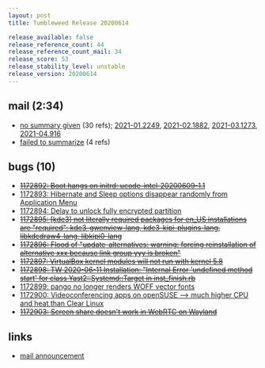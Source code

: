 ```yaml
---
layout: post
title: Tumbleweed Release 20200614

release_available: false
release_reference_count: 44
release_reference_count_mail: 34
release_score: 53
release_stability_level: unstable
release_version: 20200614
---
```


## mail (2:34)

- [no summary given](https://lists.opensuse.org/opensuse-factory/2020-06/msg00189.html) (30 refs); [2021-01.2249](https://github.com/boombatower/tumbleweed-review/issues/10), [2021-02.1882](https://github.com/boombatower/tumbleweed-review/issues/10), [2021-03.1273](https://github.com/boombatower/tumbleweed-review/issues/10), [2021-04.916](https://github.com/boombatower/tumbleweed-review/issues/10)
- [failed to summarize](https://lists.opensuse.org/opensuse-factory/2020-06/msg00186.html) (4 refs)

## bugs (10)

<!--more-->

- ~~[1172892: Boot hangs on initrd: ucode-intel-20200609-1.1](https://bugzilla.opensuse.org/show_bug.cgi?id=1172892)~~
- [1172893: Hibernate and Sleep options disappear randomly from Application Menu](https://bugzilla.opensuse.org/show_bug.cgi?id=1172893)
- [1172894: Delay to unlock fully encrypted partition](https://bugzilla.opensuse.org/show_bug.cgi?id=1172894)
- ~~[1172895: \[kde3\] not literally required packages for en_US installations are "required": kde3-gwenview-lang, kde3-kipi-plugins-lang, libkdcdraw4-lang, libkipi0-lang](https://bugzilla.opensuse.org/show_bug.cgi?id=1172895)~~
- ~~[1172896: Flood of "update-alternatives: warning: forcing reinstallation of alternative xxx because link group yyy is broken"](https://bugzilla.opensuse.org/show_bug.cgi?id=1172896)~~
- ~~[1172897: VirtualBox kernel modules will not run with kernel 5.8](https://bugzilla.opensuse.org/show_bug.cgi?id=1172897)~~
- ~~[1172898: TW 2020-06-11 Installation: "Internal Error 'undefined method start'  for class Yast2::Systemd::Target in inst_finish.rb](https://bugzilla.opensuse.org/show_bug.cgi?id=1172898)~~
- [1172899: pango no longer renders WOFF vector fonts](https://bugzilla.opensuse.org/show_bug.cgi?id=1172899)
- [1172900: Videoconferencing apps on openSUSE --> much higher CPU and heat than Clear Linux](https://bugzilla.opensuse.org/show_bug.cgi?id=1172900)
- ~~[1172903: Screen share doesn't work in WebRTC on Wayland](https://bugzilla.opensuse.org/show_bug.cgi?id=1172903)~~



## links

- [mail announcement](https://github.com/boombatower/tumbleweed-review/issues/10)
